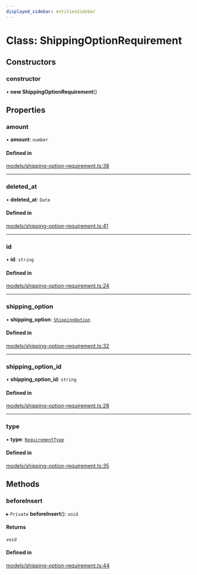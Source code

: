 ```yaml
---
displayed_sidebar: entitiesSidebar
---
```


# Class: ShippingOptionRequirement

## Constructors

### constructor

• **new ShippingOptionRequirement**()

## Properties

### amount

• **amount**: `number`

#### Defined in

[models/shipping-option-requirement.ts:38](https://github.com/medusajs/medusa/blob/418ff2a33/packages/medusa/src/models/shipping-option-requirement.ts#L38)

___

### deleted\_at

• **deleted\_at**: `Date`

#### Defined in

[models/shipping-option-requirement.ts:41](https://github.com/medusajs/medusa/blob/418ff2a33/packages/medusa/src/models/shipping-option-requirement.ts#L41)

___

### id

• **id**: `string`

#### Defined in

[models/shipping-option-requirement.ts:24](https://github.com/medusajs/medusa/blob/418ff2a33/packages/medusa/src/models/shipping-option-requirement.ts#L24)

___

### shipping\_option

• **shipping\_option**: [`ShippingOption`](ShippingOption.md)

#### Defined in

[models/shipping-option-requirement.ts:32](https://github.com/medusajs/medusa/blob/418ff2a33/packages/medusa/src/models/shipping-option-requirement.ts#L32)

___

### shipping\_option\_id

• **shipping\_option\_id**: `string`

#### Defined in

[models/shipping-option-requirement.ts:28](https://github.com/medusajs/medusa/blob/418ff2a33/packages/medusa/src/models/shipping-option-requirement.ts#L28)

___

### type

• **type**: [`RequirementType`](../enums/RequirementType.md)

#### Defined in

[models/shipping-option-requirement.ts:35](https://github.com/medusajs/medusa/blob/418ff2a33/packages/medusa/src/models/shipping-option-requirement.ts#L35)

## Methods

### beforeInsert

▸ `Private` **beforeInsert**(): `void`

#### Returns

`void`

#### Defined in

[models/shipping-option-requirement.ts:44](https://github.com/medusajs/medusa/blob/418ff2a33/packages/medusa/src/models/shipping-option-requirement.ts#L44)
